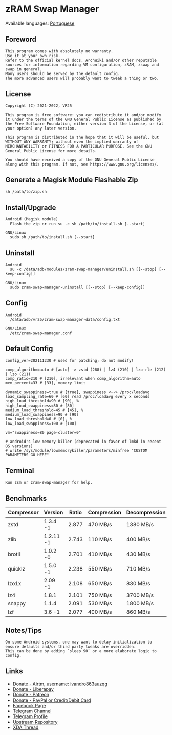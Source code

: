 # zRAM Swap Manager
Available languages: [Portuguese](/README-PT.md)

## Foreword
    This program comes with absolutely no warranty.
    Use it at your own risk.
    Refer to the official kernel docs, ArchWiki and/or other reputable sources for information regarding VM configuration, zRAM, zswap and swap in general.
    Many users should be served by the default config.
    The more advanced users will probably want to tweak a thing or two.

## License
    Copyright (C) 2021-2022, VR25

    This program is free software: you can redistribute it and/or modify it under the terms of the GNU General Public License as published by the Free Software Foundation, either version 3 of the License, or (at your option) any later version.

    This program is distributed in the hope that it will be useful, but WITHOUT ANY WARRANTY; without even the implied warranty of MERCHANTABILITY or FITNESS FOR A PARTICULAR PURPOSE. See the GNU General Public License for more details.

    You should have received a copy of the GNU General Public License along with this program. If not, see https://www.gnu.org/licenses/.

## Generate a Magisk Module Flashable Zip
    sh /path/to/zip.sh

## Install/Upgrade
    Android (Magisk module)
      Flash the zip or run su -c sh /path/to/install.sh [--start]

    GNU/Linux
      sudo sh /path/to/install.sh [--start]

## Uninstall
    Android
      su -c /data/adb/modules/zram-swap-manager/uninstall.sh [[--stop] [--keep-config]]

    GNU/Linux
      sudo zram-swap-manager-uninstall [[--stop] [--keep-config]]

## Config
    Android
      /data/adb/vr25/zram-swap-manager-data/config.txt

    GNU/Linux
      /etc/zram-swap-manager.conf

## Default Config
    config_ver=202111230 # used for patching; do not modify!

    comp_algorithm=auto # [auto] -> zstd (288) | lz4 (210) | lzo-rle (212) | lzo (211)
    comp_ratio=210 # [210], irrelevant when comp_algorithm=auto
    mem_percent=33 # [33], memory limit

    dynamic_swappiness=true # [true], swappiness <--> /proc/loadavg
    load_sampling_rate=60 # [60] read /proc/loadavg every x seconds
    high_load_threshold=90 # [90], %
    high_load_swappiness=80 # [80]
    medium_load_threshold=45 # [45], %
    medium_load_swappiness=90 # [90]
    low_load_threshold=0 # [0], %
    low_load_swappiness=100 # [100]

    vm="swappiness=80 page-cluster=0"

    # android's low memory killer (deprecated in favor of lmkd in recent OS versions)
    # write /sys/module/lowmemorykiller/parameters/minfree "CUSTOM PARAMETERS GO HERE"

## Terminal
    Run zsm or zram-swap-manager for help.

## Benchmarks
|    Compressor|	Version   | Ratio	| Compression | Decompression |
|---------|---------|--------|-------------|---------------|
|   zstd  | 1.3.4 -1 | 2.877	|   470 MB/s	|   1380 MB/s   |
|   zlib  | 1.2.11 -1| 2.743  |   110 MB/s  |   400 MB/s    |
|  brotli | 1.0.2 -0 | 2.701	|   410 MB/s	|   430 MB/s    |
|  quicklz| 1.5.0 -1 | 2.238	|   550 MB/s  |   710 MB/s    |
|   lzo1x | 2.09 -1  | 2.108	|   650 MB/s	|   830 MB/s    |
|    lz4  | 1.8.1    | 2.101  |   750 MB/s  |   3700 MB/s   |
|   snappy| 1.1.4    | 2.091	|   530 MB/s	|   1800 MB/s   |
|    lzf  | 3.6 -1   | 2.077	|   400 MB/s	|   860 MB/s    |


## Notes/Tips
    On some Android systems, one may want to delay initialization to ensure defaults and/or third party tweaks are overridden. 
    This can be done by adding `sleep 90` or a more elaborate logic to config.

## Links

- [Donate - Airtm, username: ivandro863auzqg](https://app.airtm.com/send-or-request/send)
- [Donate - Liberapay](https://liberapay.com/vr25)
- [Donate - Patreon](https://patreon.com/vr25)
- [Donate - PayPal or Credit/Debit Card](https://www.paypal.com/cgi-bin/webscr?cmd=_donations&business=iprj25@gmail.com&lc=US&item_name=VR25+is+creating+free+and+open+source+software.+Donate+to+suppport+their+work.&no_note=0&cn=&currency_code=USD&bn=PP-DonationsBF:btn_donateCC_LG.gif:NonHosted)
- [Facebook Page](https://fb.me/vr25xda)
- [Telegram Channel](https://t.me/vr25_xda)
- [Telegram Profile](https://t.me/vr25xda)
- [Upstream Repository](https://github.com/vr-25/zram-swap-manager)
- [XDA Thread](https://forum.xda-developers.com/t/zram-swap-manager-for-android-and-gnu-linux-systems.4352797)
